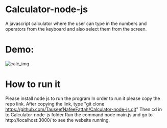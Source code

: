# Calculator-node-js
A javascript calculator where the user can type in the numbers and operators from the keyboard and also select them from the screen.
# Demo:
![calc_img](https://user-images.githubusercontent.com/57330415/161643336-ff4794b2-2004-4a07-9e71-6f01be7e2638.PNG)

# How to run it
Please install node js to run the program
In order to run it please copy the repo link. 
After copying the link, type "git clone https://github.com/TauseefNafeeFattah/Calculator-node-js.git"
Then cd in to Calculator-node-js folder
Run the command node main.js and go to http://localhost:3000/ to see the website running.
